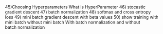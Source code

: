 45)Choosing Hyperparameters What is HyperParameter
46) stocastic gradient descent
47) batch normalization 
48) softmax and cross entropy loss
49) mini batch gradient descent with beta values
50) show training with mini batch without mini batch With batch normalization and without batch normalization